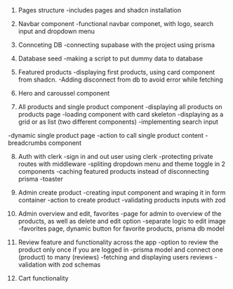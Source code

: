 1. Pages structure
-includes pages and shadcn installation

2. Navbar component
-functional navbar componet, with logo, search input and dropdown menu

3. Connceting DB
-connecting supabase with the project using prisma

4. Database seed
-making a script to put dummy data to database

5. Featured products
-displaying first products, using card component from shadcn. 
-Adding disconnect from db to avoid error while fetching

6. Hero and caroussel component

7. All products and single product component
-displaying all products on products page
-loading component with card skeleton
-displaying as a grid or as list (two different components)
-implementing search input

-dynamic single product page
-action to call single product content
-breadcrumbs component

8. Auth with clerk
-sign in and out user using clerk
-protecting private routes with middleware
-spliting dropdown menu and theme toggle in 2 components
-caching featured products instead of disconnecting prisma
-toaster

9. Admin create product
-creating input component and wraping it in form container
-action to create product
-validating products inputs with zod

10. Admin overview and edit, favorites
-page for admin to overview of the products, as well as delete and edit option
-separate logic to edit image
-favorites page, dynamic button for favorite products, prisma db model

11. Review feature and functionality across the app
-option to review the product only once if you are logged in
-prisma model and connect one (product) to many (reviews)
-fetching and displaying users reviews
-validation with zod schemas

12. Cart functionality

